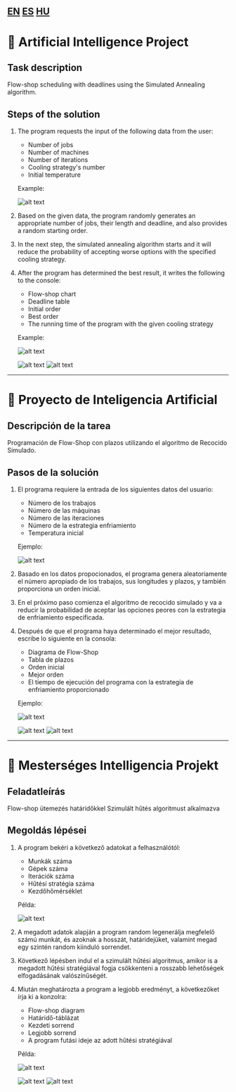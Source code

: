 ## [EN](#-artificial-intelligence-project) [ES](#-proyecto-de-inteligencia-artificial) [HU](#-mesterséges-intelligencia-projekt)
# 🤖 Artificial Intelligence Project
## Task description

Flow-shop scheduling with deadlines using the Simulated Annealing algorithm.

## Steps of the solution

1. The program requests the input of the following data from the user:
     - Number of jobs
     - Number of machines
     - Number of iterations
     - Cooling strategy's number
     - Initial temperature
    
     Example:
     
     ![alt text](https://github.com/APeterIstvan/Artificial-Intelligence/blob/main/input.png?raw=true)


2. Based on the given data, the program randomly generates an appropriate number of jobs, their length and deadline, and also provides a random starting order.
3. In the next step, the simulated annealing algorithm starts and it will reduce the probability of accepting worse options with the specified cooling strategy.
4. After the program has determined the best result, it writes the following to the console:
     - Flow-shop chart
     - Deadline table
     - Initial order
     - Best order
     - The running time of the program with the given cooling strategy
    
    Example:
    
    ![alt text](https://github.com/APeterIstvan/Artificial-Intelligence/blob/main/chart_and_table.png?raw=true)
    
    ![alt text](https://github.com/APeterIstvan/Artificial-Intelligence/blob/main/orders.png?raw=true)
    ![alt text](https://github.com/APeterIstvan/Artificial-Intelligence/blob/main/runtime.png?raw=true)

-------------------------------------    
    
# 🤖 Proyecto de Inteligencia Artificial
## Descripción de la tarea
Programación de Flow-Shop con plazos utilizando el algoritmo de Recocido Simulado.

## Pasos de la solución
1. El programa requiere la entrada de los siguientes datos del usuario:
     - Número de los trabajos
     - Número de las máquinas
     - Número de las iteraciones
     - Número de la estrategia enfriamiento
     - Temperatura inicial
    
     Ejemplo:
    
     ![alt text](https://github.com/APeterIstvan/Artificial-Intelligence/blob/main/input.png?raw=true)
    
2. Basado en los datos propocionados, el programa genera aleatoriamente el número apropiado de los trabajos, sus longitudes y plazos, y también proporciona un orden inicial.
3. En el próximo paso comienza el algoritmo de recocido simulado y va a reducir la probabilidad de aceptar las opciones peores con la estrategia de enfriamiento especificada.
4. Después de que el programa haya determinado el mejor resultado, escribe lo siguiente en la consola:
     - Diagrama de Flow-Shop
     - Tabla de plazos
     - Orden inicial
     - Mejor orden
     - El tiempo de ejecución del programa con la estrategia de enfriamiento proporcionado
     
     Ejemplo:

     ![alt text](https://github.com/APeterIstvan/Artificial-Intelligence/blob/main/chart_and_table.png?raw=true)
    
     ![alt text](https://github.com/APeterIstvan/Artificial-Intelligence/blob/main/orders.png?raw=true)
     ![alt text](https://github.com/APeterIstvan/Artificial-Intelligence/blob/main/runtime.png?raw=true)
     
-------------------------------------

# 🤖 Mesterséges Intelligencia Projekt
## Feladatleírás
Flow-shop ütemezés határidőkkel Szimulált hűtés algoritmust alkalmazva

## Megoldás lépései
1. A program bekéri a következő adatokat a felhasználótól:
     - Munkák száma
     - Gépek száma
     - Iterációk száma
     - Hűtési stratégia száma
     - Kezdőhőmérséklet
    
     Példa:
    
     ![alt text](https://github.com/APeterIstvan/Artificial-Intelligence/blob/main/input.png?raw=true)
    
2. A megadott adatok alapján a program random legenerálja megfelelő számú munkát, és azoknak a hosszát, határidejüket, valamint megad egy szintén random kiinduló sorrendet.
3. Következő lépésben indul el a szimulált hűtési algoritmus, amikor is a megadott hűtési stratégiával fogja csökkenteni a rosszabb lehetőségek elfogadásának valószínűségét.
4. Miután meghatározta a program a legjobb eredményt, a következőket írja ki a konzolra:
     - Flow-shop diagram
     - Határidő-táblázat
     - Kezdeti sorrend
     - Legjobb sorrend
     - A program futási ideje az adott hűtési stratégiával
    
     Példa:
    
     ![alt text](https://github.com/APeterIstvan/Artificial-Intelligence/blob/main/chart_and_table.png?raw=true)
    
     ![alt text](https://github.com/APeterIstvan/Artificial-Intelligence/blob/main/orders.png?raw=true)
     ![alt text](https://github.com/APeterIstvan/Artificial-Intelligence/blob/main/runtime.png?raw=true)
